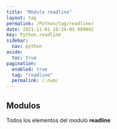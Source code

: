 ```yaml
---
title: "Módulo readline"
layout: tag
permalink: /Python/tag/readline/
date: 2021-11-01 10:24:03.989092
key: Python.readline
sidebar: 
  nav: python
aside: 
  toc: true
pagination: 
  enabled: true
  tag: "readline"
  permalink: /:num/
---
```


<h2>Modulos</h2>
Todos los elementos del modulo <strong>readline</strong>
